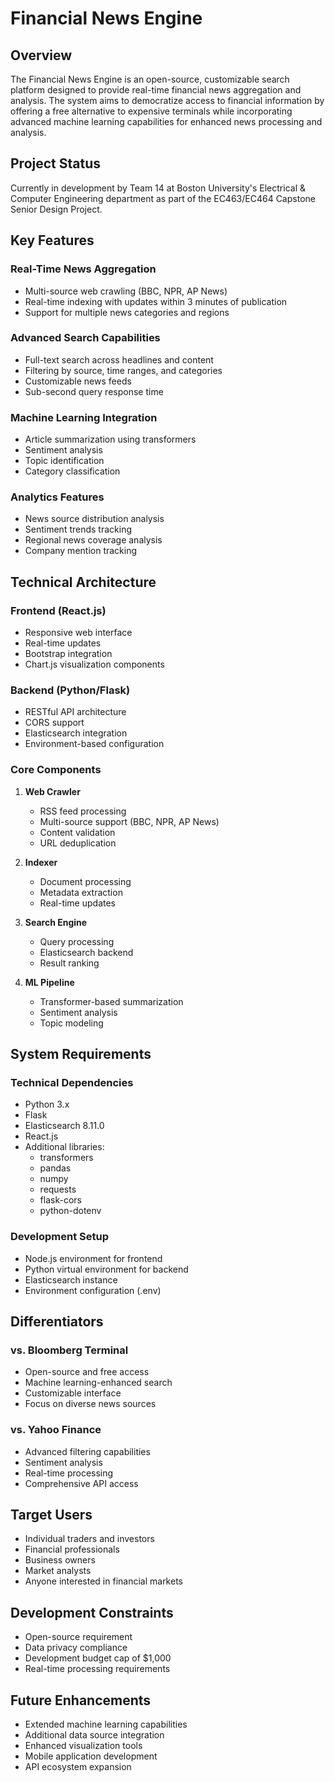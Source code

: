 # Financial News Engine

## Overview
The Financial News Engine is an open-source, customizable search platform designed to provide real-time financial news aggregation and analysis. The system aims to democratize access to financial information by offering a free alternative to expensive terminals while incorporating advanced machine learning capabilities for enhanced news processing and analysis.

## Project Status
Currently in development by Team 14 at Boston University's Electrical & Computer Engineering department as part of the EC463/EC464 Capstone Senior Design Project.

## Key Features

### Real-Time News Aggregation
- Multi-source web crawling (BBC, NPR, AP News)
- Real-time indexing with updates within 3 minutes of publication
- Support for multiple news categories and regions

### Advanced Search Capabilities
- Full-text search across headlines and content
- Filtering by source, time ranges, and categories
- Customizable news feeds
- Sub-second query response time

### Machine Learning Integration
- Article summarization using transformers
- Sentiment analysis
- Topic identification
- Category classification

### Analytics Features
- News source distribution analysis
- Sentiment trends tracking
- Regional news coverage analysis
- Company mention tracking

## Technical Architecture

### Frontend (React.js)
- Responsive web interface
- Real-time updates
- Bootstrap integration
- Chart.js visualization components

### Backend (Python/Flask)
- RESTful API architecture
- CORS support
- Elasticsearch integration
- Environment-based configuration

### Core Components
1. **Web Crawler**
   - RSS feed processing
   - Multi-source support (BBC, NPR, AP News)
   - Content validation
   - URL deduplication

2. **Indexer**
   - Document processing
   - Metadata extraction
   - Real-time updates

3. **Search Engine**
   - Query processing
   - Elasticsearch backend
   - Result ranking

4. **ML Pipeline**
   - Transformer-based summarization
   - Sentiment analysis
   - Topic modeling

## System Requirements

### Technical Dependencies
- Python 3.x
- Flask
- Elasticsearch 8.11.0
- React.js
- Additional libraries:
  - transformers
  - pandas
  - numpy
  - requests
  - flask-cors
  - python-dotenv

### Development Setup
- Node.js environment for frontend
- Python virtual environment for backend
- Elasticsearch instance
- Environment configuration (.env)

## Differentiators

### vs. Bloomberg Terminal
- Open-source and free access
- Machine learning-enhanced search
- Customizable interface
- Focus on diverse news sources

### vs. Yahoo Finance
- Advanced filtering capabilities
- Sentiment analysis
- Real-time processing
- Comprehensive API access

## Target Users
- Individual traders and investors
- Financial professionals
- Business owners
- Market analysts
- Anyone interested in financial markets

## Development Constraints
- Open-source requirement
- Data privacy compliance
- Development budget cap of $1,000
- Real-time processing requirements

## Future Enhancements
- Extended machine learning capabilities
- Additional data source integration
- Enhanced visualization tools
- Mobile application development
- API ecosystem expansion